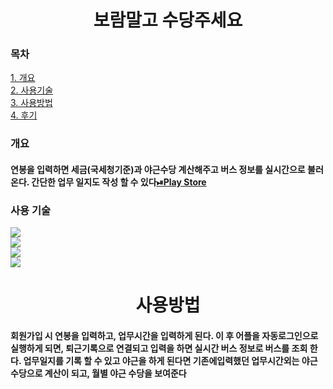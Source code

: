 <div align="center">

# 보람말고 수당주세요

</div>


### 목차
[1. 개요](#개요)<br>
[2. 사용기술](#사용-기술)<br>
[3. 사용방법](#사용방법)<br>
[4. 후기](#후기)<br>


### 개요

#### 연봉을 입력하면 세금(국세청기준)과 야근수당 계산해주고 버스 정보를 실시간으로 불러온다. 간단한 업무 일지도 작성 할 수 있다<a href="https://pf1.ovmkas.co.kr">⏯Play Store</a><br>

### 사용 기술

<div align="left">

<img src="https://img.shields.io/badge/java-blue?style=flat&logo=oracle&logoColor=white"/>
<br>
<img src="https://img.shields.io/badge/sqlite-red?style=flat&logo=sqlite&logoColor=white"/>
<br>
<img src="https://img.shields.io/badge/공공데이터포털API-red?style=flat&logo=&logoColor=white"/>
<br>
<img src="https://img.shields.io/badge/AndroidStudio-gray?style=flat&logo=AndroidStudio&logoColor=white"/>

</div>

<div align="center">

# 사용방법

</div>

#### 회원가입 시 연봉을 입력하고, 업무시간을 입력하게 된다. 이 후 어플을 자동로그인으로 실행하게 되면, 퇴근기록으로 연결되고 입력을 하면 실시간 버스 정보로 버스를 조회 한다. 업무일지를 기록 할 수 있고 야근을 하게 된다면 기존에입력했던 업무시간외는 야근 수당으로 계산이 되고, 월별 야근 수당을 보여준다
